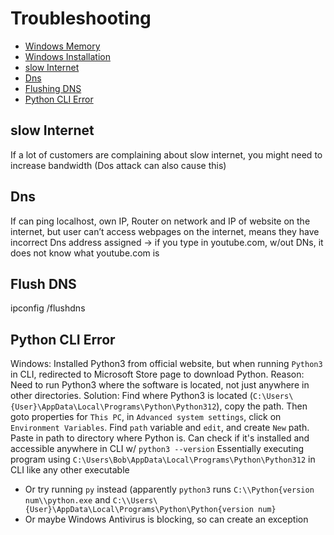 # Troubleshooting

- [Windows Memory](##windows-memory)
- [Windows Installation](##windows-installation)
- [slow Internet](##slow-internet)
- [Dns](##dns)
- [Flushing DNS](##flushing-dns)
- [Python CLI Error](##python-cli-error)

## slow Internet
If a lot of customers are complaining about slow internet, you might need to increase bandwidth (Dos attack can also cause this)

## Dns
If can ping localhost, own IP, Router on network and IP of website on the internet, but user can’t access webpages on the internet, means they have incorrect Dns address assigned -> if you type in youtube.com, w/out DNs, it does not know what youtube.com is

## Flush DNS
ipconfig /flushdns

## Python CLI Error
Windows: Installed Python3 from official website, but when running `Python3` in CLI, redirected to Microsoft Store page to download Python. 
Reason: Need to run Python3 where the software is located, not just anywhere in other directories. 
Solution: Find where Python3 is located (`C:\Users\{User}\AppData\Local\Programs\Python\Python312`), copy the path. Then goto properties for `This PC`, in `Advanced system settings`, click on `Environment Variables`. Find `path` variable and `edit`, and create `New` path. Paste in path to directory where Python is. Can check if it's installed and accessible anywhere in CLI w/ `python3 --version`
Essentially executing program using `C:\Users\Bob\AppData\Local\Programs\Python\Python312` in CLI like any other executable
- Or try running `py` instead (apparently `python3` runs `C:\\Python{version num\\python.exe` and `C:\\Users\{User}\AppData\Local\Programs\Python\Python{version num}`
- Or maybe Windows Antivirus is blocking, so can create an exception
